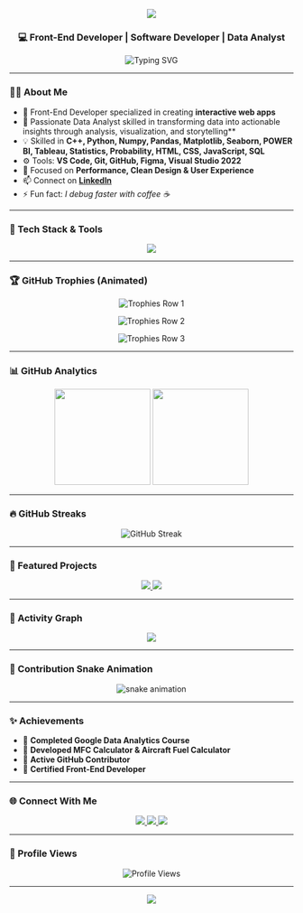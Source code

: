 <!-- 👋 Hi there — Welcome to my GitHub Profile -->

<!-- Header Animation -->
<p align="center">
  <img src="https://capsule-render.vercel.app/api?type=waving&color=0:60a5fa,100:6ee7b7&height=220&section=header&text=👋%20Benakaraj%20Gowda%20S%20U&fontSize=42&fontColor=ffffff&animation=fadeIn&fontAlignY=38"/>
</p>

<h3 align="center">💻 Front-End Developer | Software Developer | Data Analyst</h3>

<p align="center">
  <img src="https://readme-typing-svg.demolab.com?font=Inter&size=22&duration=4000&pause=1000&color=6EE7B7&center=true&vCenter=true&width=650&lines=Front-End+Developer+%26+UI+Designer;Passionate+about+Interactive+Web+Apps;C%2B%2B+Programmer+%7C+React+Developer;Always+Learning+New+Technologies+🔥" alt="Typing SVG" />
</p>

---

### 🧑‍💻 About Me  
- 🚀 Front-End Developer specialized in creating **interactive web apps**
- 🚀 Passionate Data Analyst skilled in transforming data into actionable insights through analysis, visualization, and storytelling**
- 💡 Skilled in **C++, Python, Numpy, Pandas, Matplotlib, Seaborn, POWER BI, Tableau, Statistics, Probability, HTML, CSS, JavaScript, SQL**
- ⚙️ Tools: **VS Code, Git, GitHub, Figma, Visual Studio 2022**
- 🎯 Focused on **Performance, Clean Design & User Experience**
- 📫 Connect on [**LinkedIn**](https://www.linkedin.com/in/benakarajgowdasu)
- ⚡ Fun fact: *I debug faster with coffee ☕*

---

### 🧠 Tech Stack & Tools
<p align="center">
  <img src="https://skillicons.dev/icons?i=html,css,js,cpp,python,git,github,vscode,figma,postman&theme=dark" />
</p>

---

### 🏆 GitHub Trophies (Animated)
<p align="center">
  <img src="https://github-profile-trophy.vercel.app/?username=Benakarajgowdasu&theme=radical&no-frame=true&margin-w=15&column=7" alt="Trophies Row 1"/>
</p>

<p align="center">
  <img src="https://github-profile-trophy.vercel.app/?username=Benakarajgowdasu&theme=onedark&no-frame=true&margin-w=15&column=7" alt="Trophies Row 2"/>
</p>

<p align="center">
  <img src="https://github-profile-trophy.vercel.app/?username=Benakarajgowdasu&theme=dracula&no-frame=true&margin-w=15&column=7" alt="Trophies Row 3"/>
</p>

---

### 📊 GitHub Analytics
<p align="center">
  <img height="170" src="https://github-readme-stats.vercel.app/api?username=Benakarajgowdasu&show_icons=true&theme=tokyonight&hide_border=true&border_radius=15" />
  <img height="170" src="https://github-readme-stats.vercel.app/api/top-langs/?username=Benakarajgowdasu&layout=compact&theme=tokyonight&hide_border=true&border_radius=15" />
</p>

---

### 🔥 GitHub Streaks
<p align="center">
  <img src="https://streak-stats.demolab.com?user=Benakarajgowdasu&theme=tokyonight&hide_border=true&border_radius=15&fire=6EE7B7&ring=60A5FA" alt="GitHub Streak"/>
</p>

---

### 💼 Featured Projects
<p align="center">
  <a href="https://github.com/Benakarajgowdasu/Scientific-Calculator" target="_blank">
    <img src="https://github-readme-stats.vercel.app/api/pin/?username=Benakarajgowdasu&repo=Scientific-Calculator&theme=tokyonight&hide_border=true" />
  </a>
  <a href="https://github.com/Benakarajgowdasu/Aircraft-Fuel-Calculator" target="_blank">
    <img src="https://github-readme-stats.vercel.app/api/pin/?username=Benakarajgowdasu&repo=Aircraft-Fuel-Calculator&theme=tokyonight&hide_border=true" />
  </a>
</p>

---

### 🌈 Activity Graph
<p align="center">
  <img src="https://github-readme-activity-graph.vercel.app/graph?username=Benakarajgowdasu&theme=react-dark&bg_color=0D1117&hide_border=true&area=true" />
</p>

---

### 🐍 Contribution Snake Animation
<p align="center">
  <img src="https://raw.githubusercontent.com/Benakarajgowdasu/Benakarajgowdasu/output/github-contribution-grid-snake.svg" alt="snake animation" />
</p>

---

### ✨ Achievements
- 🥇 **Completed Google Data Analytics Course**
- 🎯 **Developed MFC Calculator & Aircraft Fuel Calculator**
- 💬 **Active GitHub Contributor**
- 📜 **Certified Front-End Developer**

---

### 🌐 Connect With Me
<p align="center">
  <a href="https://www.linkedin.com/in/benakarajgowdasu" target="_blank">
    <img src="https://img.shields.io/badge/LinkedIn-0A66C2?style=for-the-badge&logo=linkedin&logoColor=white"/>
  </a>
  <a href="mailto:benakarajgowdasu@gmail.com">
    <img src="https://img.shields.io/badge/Gmail-D14836?style=for-the-badge&logo=gmail&logoColor=white"/>
  </a>
  <a href="https://github.com/Benakarajgowdasu" target="_blank">
    <img src="https://img.shields.io/badge/GitHub-181717?style=for-the-badge&logo=github&logoColor=white"/>
  </a>
</p>

---

### 👀 Profile Views
<p align="center">
  <img src="https://komarev.com/ghpvc/?username=Benakarajgowdasu&style=for-the-badge&color=6EE7B7" alt="Profile Views"/>
</p>

---

<p align="center">
  <img src="https://capsule-render.vercel.app/api?type=waving&color=0:6ee7b7,100:60a5fa&height=120&section=footer"/>
</p>
